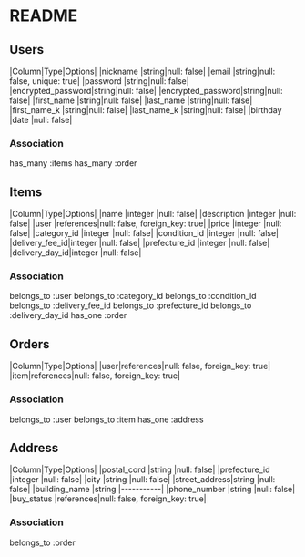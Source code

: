 # README

## Users
|Column|Type|Options|
|nickname          |string|null: false|
|email             |string|null: false, unique: true|
|password          |string|null: false|
|encrypted_password|string|null: false|
|encrypted_password|string|null: false|
|first_name        |string|null: false|
|last_name         |string|null: false|
|first_name_k      |string|null: false|
|last_name_k       |string|null: false|
|birthday          |date  |null: false|


### Association

has_many :items
has_many :order

## Items
|Column|Type|Options|
|name           |integer   |null: false|
|description    |integer   |null: false|
|user           |references|null: false, foreign_key: true|
|price          |integer   |null: false|
|category_id    |integer   |null: false|
|condition_id   |integer   |null: false|
|delivery_fee_id|integer   |null: false|
|prefecture_id  |integer   |null: false|
|delivery_day_id|integer   |null: false|

### Association

belongs_to :user
belongs_to :category_id
belongs_to :condition_id
belongs_to :delivery_fee_id
belongs_to :prefecture_id
belongs_to :delivery_day_id
has_one :order

## Orders
|Column|Type|Options|
|user|references|null: false, foreign_key: true|
|item|references|null: false, foreign_key: true|


### Association

belongs_to :user
belongs_to :item
has_one :address

## Address
|Column|Type|Options|
|postal_cord   |string    |null: false|
|prefecture_id |integer   |null: false|
|city          |string    |null: false|
|street_address|string    |null: false|
|building_name |string    |-----------|
|phone_number  |string    |null: false|
|buy_status    |references|null: false, foreign_key: true|

### Association

belongs_to :order